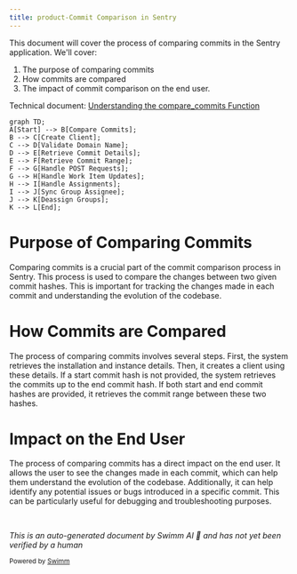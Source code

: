 ```yaml
---
title: product-Commit Comparison in Sentry
---
```

This document will cover the process of comparing commits in the Sentry application. We'll cover:

1. The purpose of comparing commits
2. How commits are compared
3. The impact of commit comparison on the end user.

Technical document: <SwmLink doc-title="Understanding the compare_commits Function">[Understanding the compare_commits Function](/.swm/understanding-the-compare_commits-function.qly1grtc.sw.md)</SwmLink>

```mermaid
graph TD;
A[Start] --> B[Compare Commits];
B --> C[Create Client];
C --> D[Validate Domain Name];
D --> E[Retrieve Commit Details];
E --> F[Retrieve Commit Range];
F --> G[Handle POST Requests];
G --> H[Handle Work Item Updates];
H --> I[Handle Assignments];
I --> J[Sync Group Assignee];
J --> K[Deassign Groups];
K --> L[End];
```

# Purpose of Comparing Commits

Comparing commits is a crucial part of the commit comparison process in Sentry. This process is used to compare the changes between two given commit hashes. This is important for tracking the changes made in each commit and understanding the evolution of the codebase.

# How Commits are Compared

The process of comparing commits involves several steps. First, the system retrieves the installation and instance details. Then, it creates a client using these details. If a start commit hash is not provided, the system retrieves the commits up to the end commit hash. If both start and end commit hashes are provided, it retrieves the commit range between these two hashes.

# Impact on the End User

The process of comparing commits has a direct impact on the end user. It allows the user to see the changes made in each commit, which can help them understand the evolution of the codebase. Additionally, it can help identify any potential issues or bugs introduced in a specific commit. This can be particularly useful for debugging and troubleshooting purposes.

&nbsp;

*This is an auto-generated document by Swimm AI 🌊 and has not yet been verified by a human*

<SwmMeta version="3.0.0" repo-id="Z2l0aHViJTNBJTNBc2VudHJ5LWRlbW8lM0ElM0FTd2ltbS1EZW1v" repo-name="sentry-demo" doc-type="product-flows"><sup>Powered by [Swimm](/)</sup></SwmMeta>
